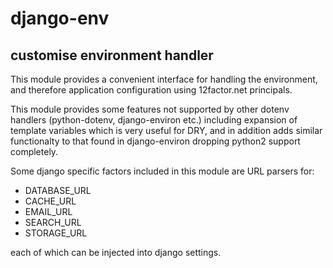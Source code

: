 # django-env
## customise environment handler

This module provides a convenient interface for handling the environment,
and therefore application configuration using 12factor.net principals.

This module provides some features not supported by other dotenv handlers (python-dotenv,
django-environ etc.) including expansion of template variables which is very useful for DRY,
and in addition adds similar functionalty to that found in django-environ
dropping python2 support completely.


Some django specific factors included in this module are URL parsers for:

- DATABASE_URL
- CACHE_URL
- EMAIL_URL
- SEARCH_URL
- STORAGE_URL

each of which can be injected into django settings.

